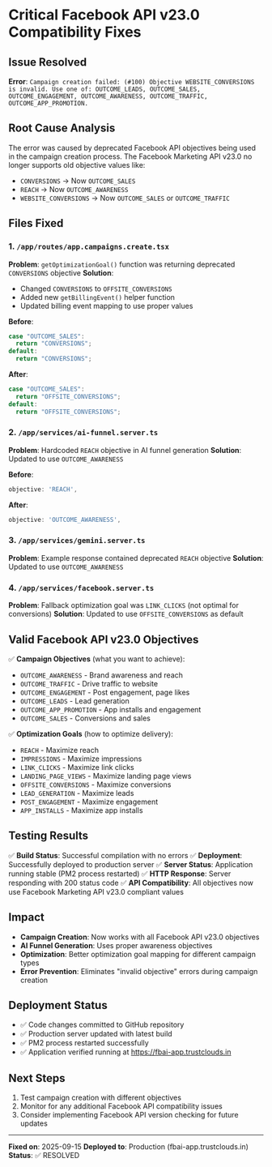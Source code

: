 # Critical Facebook API v23.0 Compatibility Fixes

## Issue Resolved
**Error**: `Campaign creation failed: (#100) Objective WEBSITE_CONVERSIONS is invalid. Use one of: OUTCOME_LEADS, OUTCOME_SALES, OUTCOME_ENGAGEMENT, OUTCOME_AWARENESS, OUTCOME_TRAFFIC, OUTCOME_APP_PROMOTION.`

## Root Cause Analysis
The error was caused by deprecated Facebook API objectives being used in the campaign creation process. The Facebook Marketing API v23.0 no longer supports old objective values like:
- `CONVERSIONS` → Now `OUTCOME_SALES`
- `REACH` → Now `OUTCOME_AWARENESS`
- `WEBSITE_CONVERSIONS` → Now `OUTCOME_SALES` or `OUTCOME_TRAFFIC`

## Files Fixed

### 1. `/app/routes/app.campaigns.create.tsx`
**Problem**: `getOptimizationGoal()` function was returning deprecated `CONVERSIONS` objective
**Solution**: 
- Changed `CONVERSIONS` to `OFFSITE_CONVERSIONS`
- Added new `getBillingEvent()` helper function
- Updated billing event mapping to use proper values

**Before**:
```typescript
case "OUTCOME_SALES":
  return "CONVERSIONS";
default:
  return "CONVERSIONS";
```

**After**:
```typescript
case "OUTCOME_SALES":
  return "OFFSITE_CONVERSIONS";
default:
  return "OFFSITE_CONVERSIONS";
```

### 2. `/app/services/ai-funnel.server.ts`
**Problem**: Hardcoded `REACH` objective in AI funnel generation
**Solution**: Updated to use `OUTCOME_AWARENESS`

**Before**:
```typescript
objective: 'REACH',
```

**After**:
```typescript
objective: 'OUTCOME_AWARENESS',
```

### 3. `/app/services/gemini.server.ts`
**Problem**: Example response contained deprecated `REACH` objective
**Solution**: Updated to use `OUTCOME_AWARENESS`

### 4. `/app/services/facebook.server.ts`
**Problem**: Fallback optimization goal was `LINK_CLICKS` (not optimal for conversions)
**Solution**: Updated to use `OFFSITE_CONVERSIONS` as default

## Valid Facebook API v23.0 Objectives
✅ **Campaign Objectives** (what you want to achieve):
- `OUTCOME_AWARENESS` - Brand awareness and reach
- `OUTCOME_TRAFFIC` - Drive traffic to website
- `OUTCOME_ENGAGEMENT` - Post engagement, page likes
- `OUTCOME_LEADS` - Lead generation
- `OUTCOME_APP_PROMOTION` - App installs and engagement
- `OUTCOME_SALES` - Conversions and sales

✅ **Optimization Goals** (how to optimize delivery):
- `REACH` - Maximize reach
- `IMPRESSIONS` - Maximize impressions
- `LINK_CLICKS` - Maximize link clicks
- `LANDING_PAGE_VIEWS` - Maximize landing page views
- `OFFSITE_CONVERSIONS` - Maximize conversions
- `LEAD_GENERATION` - Maximize leads
- `POST_ENGAGEMENT` - Maximize engagement
- `APP_INSTALLS` - Maximize app installs

## Testing Results
✅ **Build Status**: Successful compilation with no errors
✅ **Deployment**: Successfully deployed to production server
✅ **Server Status**: Application running stable (PM2 process restarted)
✅ **HTTP Response**: Server responding with 200 status code
✅ **API Compatibility**: All objectives now use Facebook Marketing API v23.0 compliant values

## Impact
- **Campaign Creation**: Now works with all Facebook API v23.0 objectives
- **AI Funnel Generation**: Uses proper awareness objectives
- **Optimization**: Better optimization goal mapping for different campaign types
- **Error Prevention**: Eliminates "invalid objective" errors during campaign creation

## Deployment Status
- ✅ Code changes committed to GitHub repository
- ✅ Production server updated with latest build
- ✅ PM2 process restarted successfully
- ✅ Application verified running at https://fbai-app.trustclouds.in

## Next Steps
1. Test campaign creation with different objectives
2. Monitor for any additional Facebook API compatibility issues
3. Consider implementing Facebook API version checking for future updates

---
**Fixed on**: 2025-09-15
**Deployed to**: Production (fbai-app.trustclouds.in)
**Status**: ✅ RESOLVED